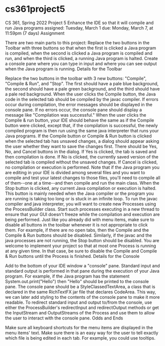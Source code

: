 # cs361project5

CS 361, Spring 2022
Project 5
Enhance the IDE so that it will compile and run Java programs
assigned: Tuesday, March 1
due: Monday, March 7, at 11:59pm (7 days)
Assignment

There are two main parts to this project: 
Replace the two buttons in the Toolbar with three buttons so that when the first is clicked a Java program is compiled, when the second is clicked a Java program is compiled and run, and when the third is clicked, a running Java program is halted.
Create a console pane where you can type in input and where you can see output when the Java program is running.
Details for the Toolbar

Replace the two buttons in the toolbar with 3 new buttons: "Compile", "Compile & Run", and "Stop". The first should have a pale blue background, the second should have a pale green background, and the third should have a pale red background.
When the user clicks the Compile button, the Java code in the selected tab should be compiled by the javac compiler.  If errors occur during compilation,  the error messages should be displayed in the console pane.  If no errors occur, the console pane should display a message like "Compilation was successful."
When the user clicks the Compile & run button, your IDE should behave the same as if the Compile button were clicked, except that, if the compilation is successful, the newly compiled program is then run using the same java interpreter that runs your Java programs.
If the Compile button or Compile & Run button is clicked when the selected tab has unsaved changes, a dialog should appear asking the user whether they want to save the changes first.  There should be Yes, No, and Cancel buttons in the dialog.  If Yes is clicked, the tab is saved and then compilation is done.  If No is clicked, the currently saved version of the selected tab is compiled without the unsaved changes.  If Cancel is clicked, no compilation or execution is performed.
Note that if the Java program you are editing in your IDE is divided among several files and you want to compile and test your latest changes to those files, you'll need to compile all of them--one at a time--and then compile and run the main class.
When the Stop button is clicked, any current Java compilation or execution is halted. This button is mainly needed when the Java compiler or the program you are running is taking too long or is stuck in an infinite loop.
To run the javac compiler and java interpreter, you will want to create new Processes using the ProcessBuilder class.  Start such processes executing in a new thread to ensure that your GUI doesn't freeze while the compilation and execution are being performed.
Just like you already did with menu items, make sure to disable all buttons in the toolbar whenever it is not appropriate to click them. For example, if there are no open tabs, then the Compile and the Compile & Run buttons should be disabled. Similarly, if the javac and the java processes are not running, the Stop button should be disabled.
You are welcome to implement your project so that at most one Process is running at any given time. In that case, be sure to disable the Compile and Compile & Run buttons until the Process is finished.
Details for the Console

Add to the bottom of your IDE window a "console" pane.  Standard input and standard output is performed in that pane during the execution of your Java program.  For example, if the Java program has the statement System.out.print("Hello") then "Hello" should be printed to the console pane.
The console pane should be a StyleClassedTextArea, a class that is declared in the same RichTextFX jar file that declares CodeArea.  This way, we can later add styling to the contents of the console pane to make it more readable.
To redirect standard input and output to/from the console, use either the ProcessBuilder's redirectInput and redirectOutput methods or get the InputStream and OutputStreams of the Process and use them to allow the user to interact with the console pane.
Odds and Ends

Make sure all keyboard shortcuts for the menu items are displayed in the menu items' text.
Make sure there is an easy way for the user to tell exactly which file is being edited in each tab. For example, you could use tooltips.
